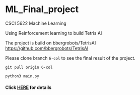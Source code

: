 # ML_Final_project

CSCI 5622 Machine Learning 

Using Reinforcement learning to build Tetris AI 

The project is build on bbergrobots/TetrisAI https://github.com/bbergrobots/TetrisAI

Please clone branch `6-col` to see the final result of the project.

`git pull origin 6-col`

`python3 main.py`

#### Click [HERE](https://drive.google.com/file/d/1l-EV022Ho3bcThQRBZHFPNuQIU8a-u8Q/view?usp=sharing) for details

